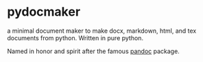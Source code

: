 # pydocmaker
a minimal document maker to make docx, markdown, html, and tex documents from python.
Written in pure python. 

Named in honor and spirit after the famous [pandoc](https://github.com/jgm/pandoc) package.
